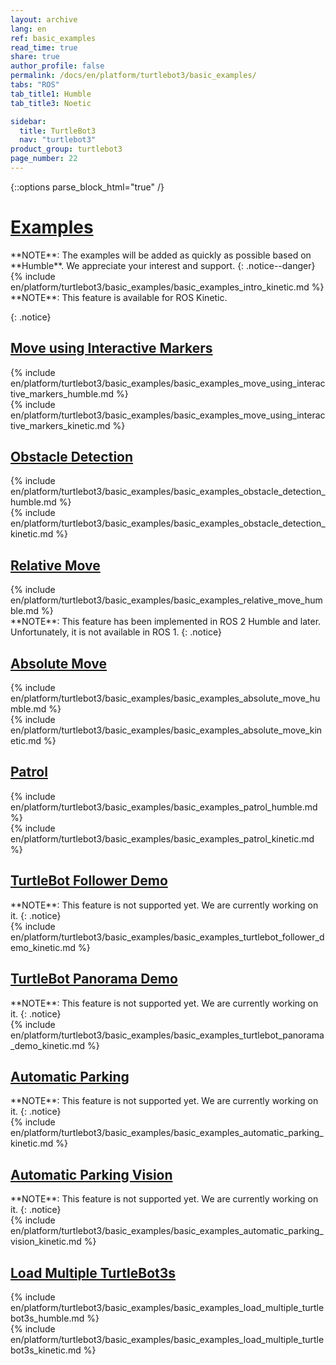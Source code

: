 ```yaml
---
layout: archive
lang: en
ref: basic_examples
read_time: true
share: true
author_profile: false
permalink: /docs/en/platform/turtlebot3/basic_examples/
tabs: "ROS"
tab_title1: Humble
tab_title3: Noetic

sidebar:
  title: TurtleBot3
  nav: "turtlebot3"
product_group: turtlebot3
page_number: 22
---
```


<style>body {counter-reset: h1 9 !important;}</style>

{::options parse_block_html="true" /}

# [Examples](#examples)

<section data-id="{{ page.tab_title1 }}" class="tab_contents">
**NOTE**: The examples will be added as quickly as possible based on **Humble**. We appreciate your interest and support.
{: .notice--danger}
</section>

<section data-id="{{ page.tab_title3 }}" class="tab_contents">
{% include en/platform/turtlebot3/basic_examples/basic_examples_intro_kinetic.md %}
</section>

<section data-id="{{ page.tab_title3 }}" class="tab_contents">
**NOTE**: This feature is available for ROS Kinetic.

{: .notice}
</section>

## [Move using Interactive Markers](#move-using-interactive-markers)

<section data-id="{{ page.tab_title1 }}" class="tab_contents">
{% include en/platform/turtlebot3/basic_examples/basic_examples_move_using_interactive_markers_humble.md %}
</section>

<section data-id="{{ page.tab_title3 }}" class="tab_contents">
{% include en/platform/turtlebot3/basic_examples/basic_examples_move_using_interactive_markers_kinetic.md %}
</section>

## [Obstacle Detection](#obstacle-detection)

<section data-id="{{ page.tab_title1 }}" class="tab_contents">
{% include en/platform/turtlebot3/basic_examples/basic_examples_obstacle_detection_humble.md %}
</section>

<section data-id="{{ page.tab_title3 }}" class="tab_contents">
{% include en/platform/turtlebot3/basic_examples/basic_examples_obstacle_detection_kinetic.md %}
</section>

## [Relative Move](#relative-move)

<section data-id="{{ page.tab_title1 }}" class="tab_contents">
{% include en/platform/turtlebot3/basic_examples/basic_examples_relative_move_humble.md %}
</section>

<section data-id="{{ page.tab_title3 }}" class="tab_contents">
**NOTE**: This feature has been implemented in ROS 2 Humble and later. Unfortunately, it is not available in ROS 1. 
{: .notice}
</section>

## [Absolute Move](#absolute-move)

<section data-id="{{ page.tab_title1 }}" class="tab_contents">
{% include en/platform/turtlebot3/basic_examples/basic_examples_absolute_move_humble.md %}
</section>

<section data-id="{{ page.tab_title3 }}" class="tab_contents">
{% include en/platform/turtlebot3/basic_examples/basic_examples_absolute_move_kinetic.md %}
</section>

## [Patrol](#patrol)

<section data-id="{{ page.tab_title1 }}" class="tab_contents">
{% include en/platform/turtlebot3/basic_examples/basic_examples_patrol_humble.md %}
</section>

<section data-id="{{ page.tab_title3 }}" class="tab_contents">
{% include en/platform/turtlebot3/basic_examples/basic_examples_patrol_kinetic.md %}
</section>

## [TurtleBot Follower Demo](#turtlebot-follower-demo)

<section data-id="{{ page.tab_title1 }}" class="tab_contents">
**NOTE**: This feature is not supported yet. We are currently working on it.
{: .notice}
</section>

<section data-id="{{ page.tab_title3 }}" class="tab_contents">
{% include en/platform/turtlebot3/basic_examples/basic_examples_turtlebot_follower_demo_kinetic.md %}
</section>

## [TurtleBot Panorama Demo](#turtlebot-panorama-demo)

<section data-id="{{ page.tab_title1 }}" class="tab_contents">
**NOTE**: This feature is not supported yet. We are currently working on it.
{: .notice}
</section>

<section data-id="{{ page.tab_title3 }}" class="tab_contents">
{% include en/platform/turtlebot3/basic_examples/basic_examples_turtlebot_panorama_demo_kinetic.md %}
</section>

## [Automatic Parking](#automatic-parking)

<section data-id="{{ page.tab_title1 }}" class="tab_contents">
**NOTE**: This feature is not supported yet. We are currently working on it.
{: .notice}
</section>

<section data-id="{{ page.tab_title3 }}" class="tab_contents">
{% include en/platform/turtlebot3/basic_examples/basic_examples_automatic_parking_kinetic.md %}
</section>

## [Automatic Parking Vision](#automatic-parking-vision)

<section data-id="{{ page.tab_title1 }}" class="tab_contents">
**NOTE**: This feature is not supported yet. We are currently working on it.
{: .notice}
</section>

<section data-id="{{ page.tab_title3 }}" class="tab_contents">
{% include en/platform/turtlebot3/basic_examples/basic_examples_automatic_parking_vision_kinetic.md %}
</section>

## [Load Multiple TurtleBot3s](#load-multiple-turtlebot3s)

<section data-id="{{ page.tab_title1 }}" class="tab_contents">
{% include en/platform/turtlebot3/basic_examples/basic_examples_load_multiple_turtlebot3s_humble.md %}
</section>

<section data-id="{{ page.tab_title3 }}" class="tab_contents">
{% include en/platform/turtlebot3/basic_examples/basic_examples_load_multiple_turtlebot3s_kinetic.md %}
</section>
